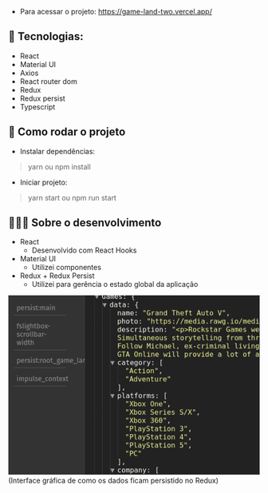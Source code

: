 - Para acessar o projeto: https://game-land-two.vercel.app/

## 🚀 Tecnologias:

- React
- Material UI
- Axios
- React router dom
- Redux
- Redux persist
- Typescript

## 🛑 Como rodar o projeto

- Instalar dependências:

> yarn
> ou
> npm install

- Iniciar projeto:

> yarn start
> ou
> npm run start

## 👩🏻‍💻 Sobre o desenvolvimento

- React
  - Desenvolvido com React Hooks
- Material UI
  - Utilizei componentes
- Redux + Redux Persist
  - Utilizei para gerência o estado global da aplicação

![Image](.github/image.png)
(Interface gráfica de como os dados ficam persistido no Redux)
